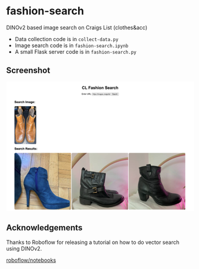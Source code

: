 # fashion-search
DINOv2 based image search on Craigs List (clothes&amp;acc)

- Data collection code is in `collect-data.py`
- Image search code is in `fashion-search.ipynb`
- A small Flask server code is in `fashion-search.py`

## Screenshot
![Screenshot](screenshot.png)

## Acknowledgements
Thanks to Roboflow for releasing a tutorial on how to do vector search using DINOv2. 

[roboflow/notebooks](https://github.com/roboflow/notebooks/blob/main/notebooks/dinov2-image-retrieval.ipynb)